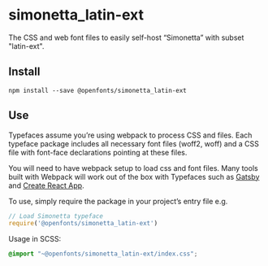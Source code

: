 
# simonetta_latin-ext

The CSS and web font files to easily self-host “Simonetta” with subset "latin-ext".

## Install

`npm install --save @openfonts/simonetta_latin-ext`

## Use

Typefaces assume you’re using webpack to process CSS and files. Each typeface
package includes all necessary font files (woff2, woff) and a CSS file with
font-face declarations pointing at these files.

You will need to have webpack setup to load css and font files. Many tools built
with Webpack will work out of the box with Typefaces such as [Gatsby](https://github.com/gatsbyjs/gatsby)
and [Create React App](https://github.com/facebookincubator/create-react-app).

To use, simply require the package in your project’s entry file e.g.

```javascript
// Load Simonetta typeface
require('@openfonts/simonetta_latin-ext')
```

Usage in SCSS:
```scss
@import "~@openfonts/simonetta_latin-ext/index.css";
```
